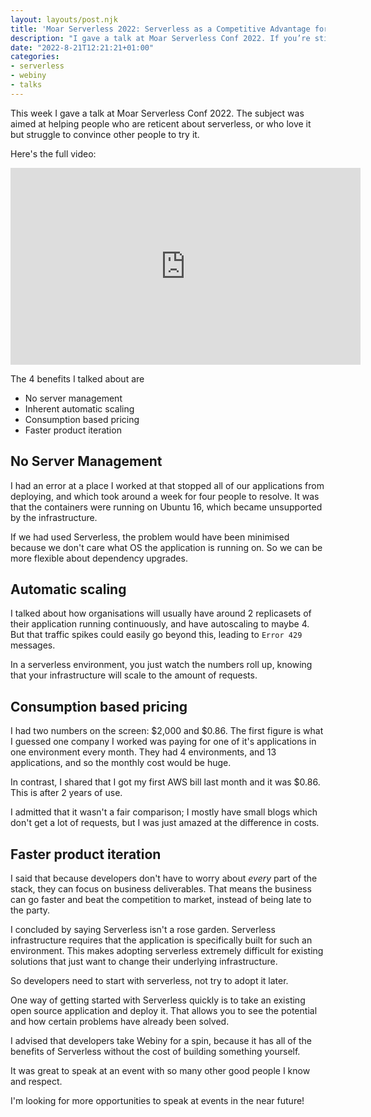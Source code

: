 ```yaml
---
layout: layouts/post.njk
title: 'Moar Serverless 2022: Serverless as a Competitive Advantage for your Business'
description: "I gave a talk at Moar Serverless Conf 2022. If you’re still wondering what Serverless is, or if you’ve got friends and colleagues who are asking you, this talk will highlight some of the benefits."
date: "2022-8-21T12:21:21+01:00"
categories:
- serverless
- webiny
- talks
---
```

This week I gave a talk at Moar Serverless Conf 2022. The subject was aimed at helping people who are reticent about serverless, or who love it but struggle to convince other people to try it.

Here's the full video:

<iframe width="560" height="315" src="https://www.youtube.com/embed/S3fqGuzpgMg" title="YouTube video player" frameborder="0" allow="accelerometer; autoplay; clipboard-write; encrypted-media; gyroscope; picture-in-picture" allowfullscreen></iframe>

The 4 benefits I talked about are

- No server management
- Inherent automatic scaling
- Consumption based pricing
- Faster product iteration

## No Server Management

I had an error at a place I worked at that stopped all of our applications from deploying, and which took around a week for four people to resolve. It was that the containers were running on Ubuntu 16, which became unsupported by the infrastructure.

If we had used Serverless, the problem would have been minimised because we don't care what OS the application is running on. So we can be more flexible about dependency upgrades.

## Automatic scaling

I talked about how organisations will usually have around 2 replicasets of their application running continuously, and have autoscaling to maybe 4. But that traffic spikes could easily go beyond this, leading to `Error 429` messages.

In a serverless environment, you just watch the numbers roll up, knowing that your infrastructure will scale to the amount of requests.

## Consumption based pricing

I had two numbers on the screen: $2,000 and $0.86. The first figure is what I guessed one company I worked was paying for one of it's applications in one environment every month. They had 4 environments, and 13 applications, and so the monthly cost would be huge.

In contrast, I shared that I got my first AWS bill last month and it was $0.86. This is after 2 years of use.

I admitted that it wasn't a fair comparison; I mostly have small blogs which don't get a lot of requests, but I was just amazed at the difference in costs.

## Faster product iteration

I said that because developers don't have to worry about _every_ part of the stack, they can focus on business deliverables. That means the business can go faster and beat the competition to market, instead of being late to the party.

I concluded by saying Serverless isn't a rose garden. Serverless infrastructure requires that the application is specifically built for such an environment. This makes adopting serverless extremely difficult for existing solutions that just want to change their underlying infrastructure.

So developers need to start with serverless, not try to adopt it later.

One way of getting started with Serverless quickly is to take an existing open source application and deploy it. That allows you to see the potential and how certain problems have already been solved.

I advised that developers take Webiny for a spin, because it has all of the benefits of Serverless without the cost of building something yourself.

It was great to speak at an event with so many other good people I know and respect.

I'm looking for more opportunities to speak at events in the near future!
